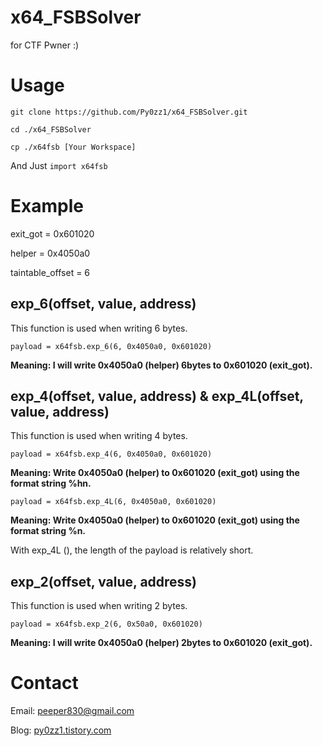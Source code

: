 # x64_FSBSolver
for CTF Pwner :)

# Usage

 `git clone https://github.com/Py0zz1/x64_FSBSolver.git`
  
  `cd ./x64_FSBSolver`
  
  `cp ./x64fsb [Your Workspace]`
 
 
 And Just `import x64fsb`
 
# Example
exit_got = 0x601020

helper = 0x4050a0

taintable_offset = 6

## exp_6(offset, value, address)
This function is used when writing 6 bytes.

`payload = x64fsb.exp_6(6, 0x4050a0, 0x601020)`

**Meaning: I will write 0x4050a0 (helper) 6bytes to 0x601020 (exit_got).**

## exp_4(offset, value, address) & exp_4L(offset, value, address)
This function is used when writing 4 bytes.

`payload = x64fsb.exp_4(6, 0x4050a0, 0x601020)`

**Meaning: Write 0x4050a0 (helper) to 0x601020 (exit_got) using the format string %hn.**

`payload = x64fsb.exp_4L(6, 0x4050a0, 0x601020)`

**Meaning: Write 0x4050a0 (helper) to 0x601020 (exit_got) using the format string %n.**

With exp_4L (), the length of the payload is relatively short.

## exp_2(offset, value, address)
This function is used when writing 2 bytes.

`payload = x64fsb.exp_2(6, 0x50a0, 0x601020)`

**Meaning: I will write 0x4050a0 (helper) 2bytes to 0x601020 (exit_got).**


# Contact
Email: peeper830@gmail.com

Blog: [py0zz1.tistory.com](https://py0zz1.tistory.com)

